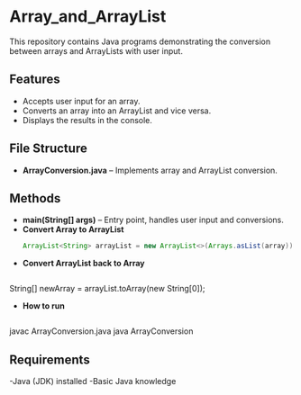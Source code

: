 # Array_and_ArrayList

This repository contains Java programs demonstrating the conversion between arrays and ArrayLists with user input.

## Features
- Accepts user input for an array.
- Converts an array into an ArrayList and vice versa.
- Displays the results in the console.

## File Structure
- **ArrayConversion.java** – Implements array and ArrayList conversion.

## Methods
- **main(String[] args)** – Entry point, handles user input and conversions.
- **Convert Array to ArrayList**  
  ```java
  ArrayList<String> arrayList = new ArrayList<>(Arrays.asList(array));
- **Convert ArrayList back to Array**  
  ```java
String[] newArray = arrayList.toArray(new String[0]);
- **How to run**  
  ```java
javac ArrayConversion.java
java ArrayConversion

## Requirements
-Java (JDK) installed
-Basic Java knowledge

